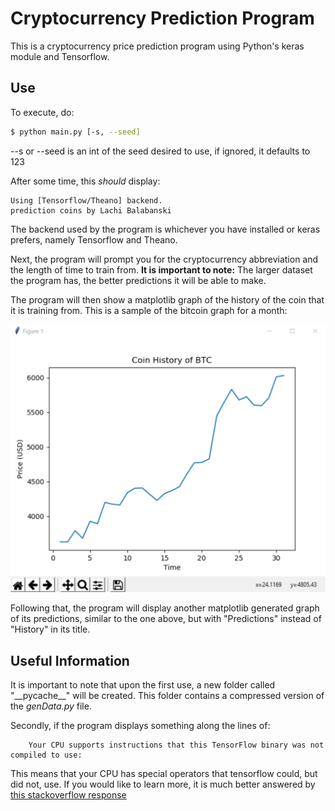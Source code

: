 # Cryptocurrency Prediction Program

This is a cryptocurrency price prediction program using Python's keras module and
Tensorflow.

## Use
To execute, do:

```bash
$ python main.py [-s, --seed]
```

--s or --seed is an int of the seed desired to use, if ignored, it defaults to 123

After some time, this _should_ display:

```text
Using [Tensorflow/Theano] backend.
prediction coins by Lachi Balabanski
``` 

The backend used by the program is whichever you have installed or keras prefers, namely Tensorflow and Theano.

Next, the program will prompt you for the cryptocurrency abbreviation and the length of time to train from. __It is important to note:__ The larger dataset the program has, the better predictions it will be able to make.

The program will then show a matplotlib graph of the history of the coin that it is training from. This is a sample of the bitcoin graph for a month:

![BTC_graph](/img/btc_sample.png)

Following that, the program will display another matplotlib generated graph of its
predictions, similar to the one above, but with "Predictions" instead of "History"
in its title.


## Useful Information
It is important to note that upon the first use, a new folder called 
"\_\_pycache\_\_" will be created. This folder contains a compressed version
of the _genData.py_ file.

Secondly, if the program displays something along the lines of:

```text
	Your CPU supports instructions that this TensorFlow binary was not compiled to use:
```

This means that your CPU has special operators that tensorflow could, but did not, use.
If you would like to learn more, it is much better answered by
[this stackoverflow response](https://stackoverflow.com/questions/47068709/your-cpu-supports-instructions-that-this-tensorflow-binary-was-not-compiled-to-u) 